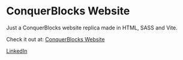 # ConquerBlocks Website

Just a ConquerBlocks website replica made in HTML, SASS and Vite.

Check it out at: [ConquerBlocks Website](https://guillermo-ramirez-jimenez.github.io/ConquerBlocks-Website/)

[LinkedIn](https://www.linkedin.com/in/guillermo-ram%C3%ADrez-jim%C3%A9nez/)